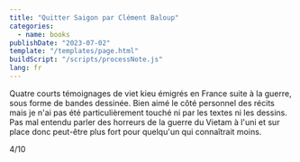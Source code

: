 ```yaml
---
title: "Quitter Saigon par Clément Baloup"
categories:
  - name: books
publishDate: "2023-07-02"
template: "/templates/page.html"
buildScript: "/scripts/processNote.js"
lang: fr
---
```


Quatre courts témoignages de viet kieu émigrés en France suite à la guerre, sous forme de bandes dessinée. Bien aimé le côté personnel des récits mais je n'ai pas été particulièrement touché ni par les textes ni les dessins. Pas mal entendu parler des horreurs de la guerre du Vietam à l'uni et sur place donc peut-être plus fort pour quelqu'un qui connaîtrait moins.

4/10
